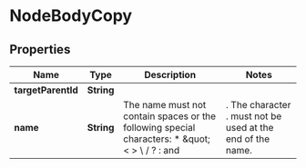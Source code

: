 

# NodeBodyCopy

## Properties

Name | Type | Description | Notes
------------ | ------------- | ------------- | -------------
**targetParentId** | **String** |  | 
**name** | **String** | The name must not contain spaces or the following special characters: * \&quot; &lt; &gt; \\ / ? : and |. The character . must not be used at the end of the name.  |  [optional]




